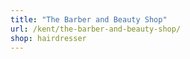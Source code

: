 ```yaml
---
title: "The Barber and Beauty Shop"
url: /kent/the-barber-and-beauty-shop/
shop: hairdresser
---
```

